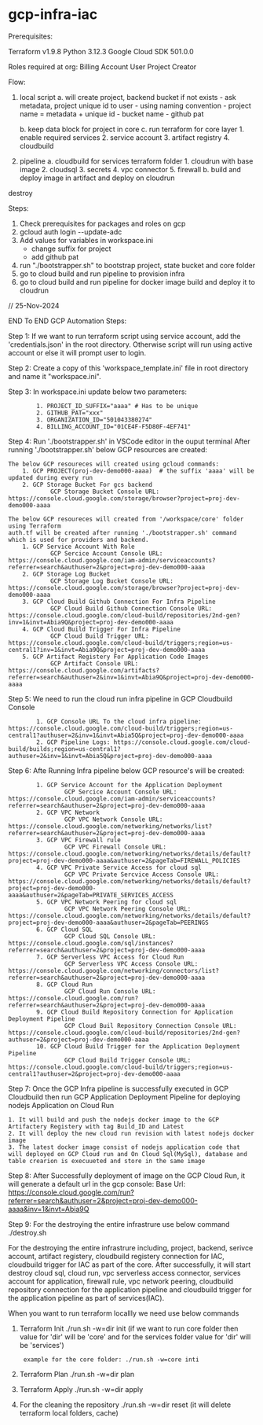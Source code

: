 # gcp-infra-iac
Prerequisites:

Terraform v1.9.8
Python 3.12.3
Google Cloud SDK 501.0.0

Roles required at org:
Billing Account User
Project Creator


Flow:
1. local script 
    a. will create project, backend bucket if not exists
        - ask metadata, project unique id to user
        - using naming convention
            - project name = metadata + unique id
            - bucket name
            - github pat
            
    b. keep data block for project in core
    c. run terraform for core layer
        1. enable required services
        2. service account
        3. artifact registry 
        4. cloudbuild


2. pipeline
    a. cloudbuild for services terraform folder
        1. cloudrun with base image
        2. cloudsql
        3. secrets
        4. vpc connector
        5. firewall
    b. build and deploy image in artifact and deploy on cloudrun


destroy

Steps:

1. Check prerequisites for packages and roles on gcp
2. gcloud auth login --update-adc
3.  Add values for variables in workspace.ini
    - change suffix for project
    - add github pat
4. run "./bootstrapper.sh" to bootstrap project, state bucket and core folder
5. go to cloud build and run pipeline to provision infra
6. go to cloud build and run pipeline for docker image build and deploy it to cloudrun


// 25-Nov-2024

END To END GCP Automation Steps:

Step 1: If we want to run terraform script using service account, add the 'credentials.json' in the root directory. Otherwise script will run using active account or else it will prompt user to login.

Step 2: Create a copy of this 'workspace_template.ini' file in root directory and name it "workspace.ini".

Step 3: In workspace.ini update below two parameters:

            1. PROJECT_ID_SUFFIX="aaaa" # Has to be unique
            2. GITHUB_PAT="xxx"
            3. ORGANIZATION_ID="501043380274"
            4. BILLING_ACCOUNT_ID="01CE4F-F5D80F-4EF741"

Step 4: Run './bootstrapper.sh' in VSCode editor in the ouput terminal
After running './bootstrapper.sh' below GCP resources are created:

    The below GCP resoureces will created using gcloud commands:
        1. GCP PROJECT(proj-dev-demo000-aaaa)  # the suffix 'aaaa' will be updated during every run
        2. GCP Storage Bucket For gcs backend
                GCP Storage Bucket Console URL: https://console.cloud.google.com/storage/browser?project=proj-dev-demo000-aaaa
    
    The below GCP resoureces will created from '/workspace/core' folder using Terraform 
    auth.tf will be created after running './bootstrapper.sh' command which is used for providers and backend.
        1. GCP Service Account With Role
                GCP Sercice Account Console URL: https://console.cloud.google.com/iam-admin/serviceaccounts?referrer=search&authuser=2&project=proj-dev-demo000-aaaa
        2. GCP Storage Log Bucket
                GCP Storage Log Bucket Console URL: https://console.cloud.google.com/storage/browser?project=proj-dev-demo000-aaaa
        3. GCP Cloud Build Github Connection For Infra Pipeline
                GCP Cloud Build Github Connection Console URL: https://console.cloud.google.com/cloud-build/repositories/2nd-gen?inv=1&invt=Abia9Q&project=proj-dev-demo000-aaaa
        4. GCP Cloud Build Trigger For Infra Pipeline
                GCP Cloud Build Trigger URL: https://console.cloud.google.com/cloud-build/triggers;region=us-central1?inv=1&invt=Abia9Q&project=proj-dev-demo000-aaaa
        5. GCP Artifact Registery For Application Code Images
                GCP Artifact Console URL: https://console.cloud.google.com/artifacts?referrer=search&authuser=2&inv=1&invt=Abia9Q&project=proj-dev-demo000-aaaa

Step 5: We need to run the cloud run infra pipeline in GCP Cloudbuild Console

            1. GCP Console URL To the cloud infra pipeline: https://console.cloud.google.com/cloud-build/triggers;region=us-central1?authuser=2&inv=1&invt=Abia5Q&project=proj-dev-demo000-aaaa
            2. GCP Pipeline Logs: https://console.cloud.google.com/cloud-build/builds;region=us-central1?authuser=2&inv=1&invt=Abia5Q&project=proj-dev-demo000-aaaa

Step 6: Afte Running Infra pipeline below GCP resource's will be created:

            1. GCP Service Account for the Application Deployment
                    GCP Sercice Account Console URL: https://console.cloud.google.com/iam-admin/serviceaccounts?referrer=search&authuser=2&project=proj-dev-demo000-aaaa
            2. GCP VPC Network
                    GCP VPC Network Console URL: https://console.cloud.google.com/networking/networks/list?referrer=search&authuser=2&project=proj-dev-demo000-aaaa
            3. GCP VPC Firewall rule
                    GCP VPC Firewall Console URL: https://console.cloud.google.com/networking/networks/details/default?project=proj-dev-demo000-aaaa&authuser=2&pageTab=FIREWALL_POLICIES
            4. GCP VPC Private Service Access for cloud sql
                    GCP VPC Private Sercvice Access Console URL: https://console.cloud.google.com/networking/networks/details/default?project=proj-dev-demo000-aaaa&authuser=2&pageTab=PRIVATE_SERVICES_ACCESS
            5. GCP VPC Network Peering for cloud sql
                    GCP VPC Network Peering Console URL: https://console.cloud.google.com/networking/networks/details/default?project=proj-dev-demo000-aaaa&authuser=2&pageTab=PEERINGS
            6. GCP Cloud SQL
                    GCP Cloud SQL Console URL: https://console.cloud.google.com/sql/instances?referrer=search&authuser=2&project=proj-dev-demo000-aaaa
            7. GCP Serverless VPC Access for Cloud Run
                    GCP Serverless VPC Access Console URL: https://console.cloud.google.com/networking/connectors/list?referrer=search&authuser=2&project=proj-dev-demo000-aaaa
            8. GCP Cloud Run
                    GCP Cloud Run Console URL: https://console.cloud.google.com/run?referrer=search&authuser=2&project=proj-dev-demo000-aaaa
            9. GCP Cloud Build Repository Connection for Application Deployment Pipeline
                    GCP Cloud Buil Repository Connection Console URL: https://console.cloud.google.com/cloud-build/repositories/2nd-gen?authuser=2&project=proj-dev-demo000-aaaa
            10. GCP Cloud Build Trigger for the Application Deployment Pipeline
                    GCP Cloud Build Trigger Console URL: https://console.cloud.google.com/cloud-build/triggers;region=us-central1?authuser=2&project=proj-dev-demo000-aaaa

Step 7: Once the GCP Infra pipeline is successfully executed in GCP Cloudbuild then run GCP Application Deployment Pipeline for deploying nodejs Application on Cloud Run

    1. It will build and push the nodejs docker image to the GCP Artifactery Registery with tag Build_ID and Latest 
    2. It will deploy the new cloud run revision with latest nodejs docker image 
    3. The latest docker image consist of nodejs application code that will deployed on GCP Cloud run and On Cloud Sql(MySql), database and table crearion is execuueted and store in the same image

Step 8: After Successfully deployment of image on the GCP Cloud Run, it will generate a default url in the gcp console: 
            Base Url: https://console.cloud.google.com/run?referrer=search&authuser=2&project=proj-dev-demo000-aaaa&inv=1&invt=Abia9Q


Step 9: For the destroying the entire infrastrure use below command
                ./destroy.sh

For the destroying the entire infrastrure including, project, backend, serivce account, artifact registery, cloudbuild registery connection for IAC, cloudbuild trigger for IAC as part of the core.
After successfully, it will start destroy cloud sql, cloud run, vpc serverless access connector, services account for application, firewall rule, vpc network peering, cloudbuild repository connection for the application pipeline and cloudbuild trigger for the application pipeline as part of services(IAC).


When you want to run terraform locallly we need use below commands

1. Terraform Init
        ./run.sh -w=dir init (if we want to run core folder then value for 'dir' will be 'core' and for the services folder value for 'dir' will be 'services')
        
        example for the core folder: ./run.sh -w=core inti

2. Terraform Plan
        ./run.sh -w=dir plan

3. Terraform Apply
        ./run.sh -w=dir apply

4. For the cleaning the repository 
        ./run.sh -w=dir reset (it will delete terraform local folders, cache)


